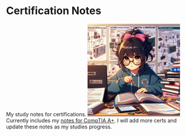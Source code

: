 # Certification Notes
My study notes for certifications.
<img src="./images/study.png" width="50%">
Currently includes my [notes for CompTIA A+](https://github.com/joshuaDeal/cert-notes/blob/42179d8908573c5980ab49bcbeea69b37a102e36/comptia_a%2B.md). I will add more certs and update these notes as my studies progress.

